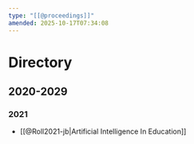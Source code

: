 ```yaml
---
type: "[[@proceedings]]"
amended: 2025-10-17T07:34:08
---
```


# Directory
## 2020-2029
### 2021
- [[@Roll2021-jb|Artificial Intelligence In Education]]
